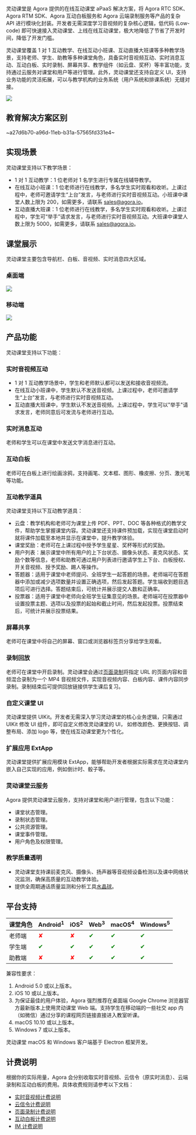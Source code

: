 灵动课堂是 Agora 提供的在线互动课堂 aPaaS 解决方案，将 Agora RTC SDK、Agora RTM SDK、Agora 互动白板服务和 Agora 云端录制服务等产品的复杂 API 进行模块化封装。开发者无需深度学习音视频的复杂核心逻辑，低代码 (Low-code) 即可快速接入灵动课堂、上线在线互动课堂，极大地降低了节省了开发时间，降低了开发门槛。

灵动课堂覆盖 1 对 1 互动教学、在线互动小班课、互动直播大班课等多种教学场景，支持老师、学生、助教等多种课堂角色，具备实时音视频互动、实时消息互动、互动白板、实时录制、屏幕共享、教学组件（如云盘、奖杯）等丰富功能，支持通过云服务对课堂和用户等进行管理。此外，灵动课堂还支持自定义 UI，支持业务功能的灵活拓展，可以与教学机构的业务系统（用户系统和排课系统）无缝对接。

![](https://web-cdn.agora.io/docs-files/1619757465085)

## 教育解决方案区别

~a27d6b70-a96d-11eb-b31a-57565fd331e4~

## 实现场景

灵动课堂支持以下教学场景：

-   1 对 1 互动教学：1 位老师对 1 名学生进行专属在线辅导教学。
-   在线互动小班课：1 位老师进行在线教学，多名学生实时观看和收听。上课过程中，老师可邀请学生“上台”发言，与老师进行实时音视频互动。小班课中课堂人数上限为 200，如需更多，请联系 sales@agora.io。
-   互动直播大班课：1 位老师进行在线教学，多名学生实时观看和收听。上课过程中，学生可“举手”请求发言，与老师进行实时音视频互动。大班课中课堂人数上限为 5000，如需更多，请联系 sales@agora.io。

## 课堂展示

灵动课堂主要包含导航栏、白板、音视频、实时消息四大区域。

### 桌面端

![](https://web-cdn.agora.io/docs-files/1619757500907)

### 移动端

![](https://web-cdn.agora.io/docs-files/1622431051006)

## 产品功能

灵动课堂支持以下功能：

### 实时音视频互动

-   1 对 1 互动教学场景中，学生和老师默认都可以发送和接收音视频流。
-   在线互动小班课中，学生默认不发送音视频。上课过程中，老师可邀请学生“上台”发言，与老师进行实时音视频互动。
-   互动直播大班课中，学生默认不发送音视频。上课过程中，学生可以"举手"请求发言，老师同意后可发流与老师进行互动。

### 实时消息互动

老师和学生可以在课堂中发送文字消息进行互动。

### 互动白板

老师可在白板上进行绘画涂鸦，支持画笔、文本框、图形、橡皮擦、分页、激光笔等功能。

### 互动教学道具

灵动课堂支持以下互动教学道具：

-   云盘：教学机构和老师可为课堂上传 PDF、PPT、DOC 等各种格式的教学文件，帮助学生掌握课堂内容。灵动课堂还支持课件预加载，实现在课堂启动时就将课件加载至本地并显示在课堂中，提升教学体验。
-   课堂奖励：老师可在上课过程中授予学生星星、奖杯等形式的奖励。
-   用户列表：展示课堂中所有用户的上下台状态、摄像头状态、麦克风状态、奖励个数等信息，老师和助教可通过用户列表进行邀请学生上下台、白板授权、开关音视频、授予奖励、踢人等操作。
-   答题器：适用于课堂中老师提问、全班学生一起答题的场景。老师端可在答题器中添加或减少选项数量并设置正确选项，然后发起答题。学生端收到题目选项后可进行选择。答题结束后，可统计并展示提交人数和正确率。
-   投票器：适用于课堂中老师向全班学生征集意见的场景。老师端可在投票器中设置投票主题、选项以及投票的起始和截止时间，然后发起投票。投票结束后，可统计并展示投票结果。

### 屏幕共享

老师可在课堂中将自己的屏幕、窗口或浏览器标签页分享给学生观看。

### 录制回放

老师可在课堂中开启录制。灵动课堂会通过[页面录制](/cn/cloud-recording/cloud_recording_webpage_mode?platform=RESTful)将指定 URL 的页面内容和音频混合录制为一个 MP4 音视频文件，实现音视频内容、白板内容、课件内容同步录制。录制结束后可提供回放链接供学生课后复习。

### 自定义课堂 UI

灵动课堂提供 UIKit。开发者无需深入学习灵动课堂的核心业务逻辑，只需通过 UIKit 修改 UI 组件，即可自定义修改灵动课堂的 UI， 如修改颜色、更换按钮、调整布局、添加 logo 等，使在线互动课堂更为个性化。

### 扩展应用 ExtApp

灵动课堂提供扩展应用模块 ExtApp，能够帮助开发者根据实际需求在灵动课堂内嵌入自己实现的应用，例如倒计时、骰子等。

### 灵动课堂云服务

Agora 提供灵动课堂云服务，支持对课堂和用户进行管理，包含以下功能：

-   课堂状态管理。
-   录制状态管理。
-   公共资源管理。
-   课堂事件管理。
-   用户角色及权限管理。

### 教学质量透明

-   灵动课堂支持课前麦克风、摄像头、扬声器等音视频设备检测以及课中网络状况监测，确保高质量的互动教学体验。
-   提供全周期通话质量监测和分析工具[水晶球](https://docs.agora.io/cn/Agora%20Analytics/aa_guide?platform=All%20Platforms)。

## 平台支持

| 课堂角色 | Android<sup>1</sup>          | iOS<sup>2</sup>              | Web<sup>3</sup>              | macOS<sup>4</sup>            | Windows<sup>5</sup>          |
| :------- | :--------------------------- | :--------------------------- | :--------------------------- | :--------------------------- | :--------------------------- |
| 老师端   | <font color="red">✘</font>   | <font color="red">✘</font>   | <font color="green">✔</font> | <font color="green">✔</font> | <font color="green">✔</font> |
| 学生端   | <font color="green">✔</font> | <font color="green">✔</font> | <font color="green">✔</font> | <font color="green">✔</font> | <font color="green">✔</font> |
| 助教端   | <font color="red">✘</font>   | <font color="red">✘</font>   | <font color="green">✔</font> | <font color="green">✔</font> | <font color="green">✔</font> |

<div class="alert info">兼容性要求：<ol><li>Android 5.0 或以上版本。</li><li>iOS 10 或以上版本。</li><li>为保证最佳的用户体验，Agora 强烈推荐在桌面端 Google Chrome 浏览器官方最新版本上使用灵动课堂 Web 端。支持学生在移动端的一些社交 app 内（如微信）通过分享的课程网页链接直接进入教室听课。</li><li>macOS 10.10 或以上版本。</li><li>Windows 7 或以上版本。</li></ol></div>

<div class="alert info">灵动课堂 macOS 和 Windows 客户端基于 Electron 框架开发。</div>

## 计费说明

根据你的实际用量，Agora 会分别收取实时音视频、云信令（原实时消息）、云端录制和互动白板的费用。具体收费规则请参考以下文档：

-   [实时音视频计费说明](/cn/Interactive%20Broadcast/billing_rtc?platform=Android)
-   [云信令计费说明](/cn/Real-time-Messaging/billing_rtm?platform=All%20Platforms)
-   [页面录制计费说明](/cn/cloud-recording/billing_cloud_recording_web?platform=RESTful)
-   [互动白板计费说明](/cn/whiteboard/billing_whiteboard?platform=Web)
-   [IM 计费说明](https://www.easemob.com/pricing/im)
